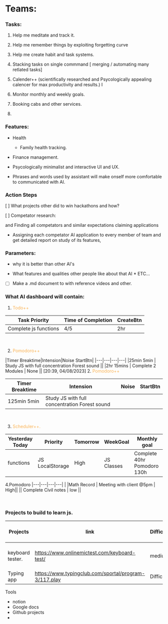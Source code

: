  # Teams:

### Tasks:

1. Help me meditate and track it.

2. Help me remember things by exploiting forgetting curve

3. Help me create habit and task systems.

4. Stacking tasks on single commmand [ merging / automating many retlated tasks]

5. Calender++ (scientifically researched and Psycologically appealing calencer for max productivity and results.) I

6. Monitor monthly and weekly goals.

7. Booking cabs and other services.

8. 



### Features:

* Health
  - Family health tracking.

* Finance management.

* Psycologically minimalist and interactive UI and UX.

* Phrases and words used by assistant will make onself more comfortable to communicated with AI.

### Action Steps

[ ] What projects other did to win hackathons and how?

[ ] Competator research:

and Finding all competators and similar expectations claiming applications

- Assigning each competator AI application to every member of team and get detailed report on study of its features,


### Parameters:

* why it is better than other AI's

* What features and qualities other people like about that AI * ETC...




- [ ] Make a .md document to with reference videos and other. 

### What AI dashboard will contain:

1. <span style='color: rgb(250, 179, 86);'>Todo++</span>


|Task Priority | Time of Completion | CreateBtn|
|---|---|---|
|Complete js functions | 4/5|2hr||

&nbsp;

2. <span style='color: rgb(250, 179, 86);'>Pomodoro++</span>

|Timer Breaktime|Intension|Noise StartBtn|
|---|---|---|---|
|25min 5min | Study JS with full concentration Forest sound || |2hr 15mins | Complete 2 Modules | None ||
[20:39, 04/08/2023]  2. <span style='color: rgb(250, 179, 86);'>Pomodoro++</span>

|Timer Breaktime | Intension | Noise | StartBtn|
|---|---|---|---|
125min 5min | Study JS with full concentration Forest sound || |2hr 15mins Complete 2 Modules | None ||

&nbsp;

3. <span style='color: rgb(250, 179, 86);'>Scheduler++. </span>

Yesterday Today | Priority | Tomorrow | WeekGoal | Monthly goal|
|---|---|---|---|---|
| functions |JS LocalStorage | High| JS Classes |Complete 40hr Pomodoro 130h


4.Pomodoro
|---|---|---|---|
| |Math Record | Meeting with client @5pm | High|| 
|| Complete Civil notes | low ||

&nbsp;




### Projects to build to learn js.

|Projects|link |Difficulty|What should you focus on learing|
|---|---|---|---|
|keyboard tester.|https://www.onlinemictest.com/keyboard-test/|medium| Basic understanding of event listners
|Typing app | https://www.typingclub.com/sportal/program-3/117.play | Difficult |Learn animations|



Tools 
* notion
* Google docs
* Github projects
* 
